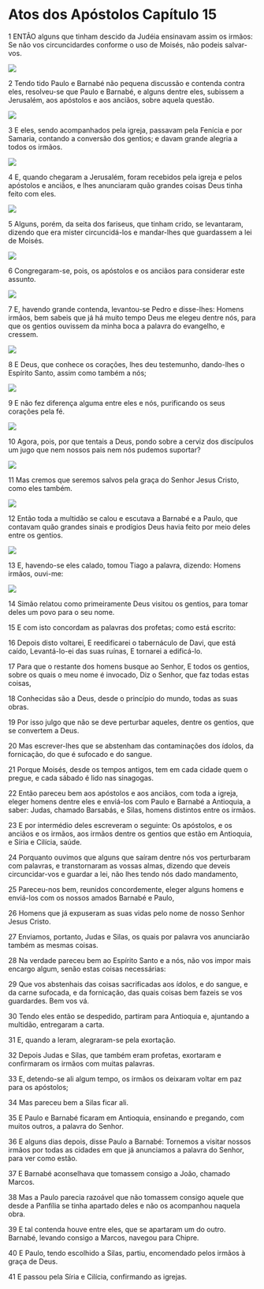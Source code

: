 # Atos dos Apóstolos Capítulo 15

1	ENTÃO alguns que tinham descido da Judéia ensinavam assim os irmãos: Se não vos circuncidardes conforme o uso de Moisés, não podeis salvar-vos.

![](.img/44_Ac_15_01_RG.jpg)

2	Tendo tido Paulo e Barnabé não pequena discussão e contenda contra eles, resolveu-se que Paulo e Barnabé, e alguns dentre eles, subissem a Jerusalém, aos apóstolos e aos anciãos, sobre aquela questão.

![](.img/44_Ac_15_02_RG.jpg)

3	E eles, sendo acompanhados pela igreja, passavam pela Fenícia e por Samaria, contando a conversão dos gentios; e davam grande alegria a todos os irmãos.

![](.img/44_Ac_15_03_RG.jpg)

4	E, quando chegaram a Jerusalém, foram recebidos pela igreja e pelos apóstolos e anciãos, e lhes anunciaram quão grandes coisas Deus tinha feito com eles.

![](.img/44_Ac_15_04_RG.jpg)

5	Alguns, porém, da seita dos fariseus, que tinham crido, se levantaram, dizendo que era mister circuncidá-los e mandar-lhes que guardassem a lei de Moisés.

![](.img/44_Ac_15_05_RG.jpg)

6	Congregaram-se, pois, os apóstolos e os anciãos para considerar este assunto.

![](.img/44_Ac_15_06_RG.jpg)

7	E, havendo grande contenda, levantou-se Pedro e disse-lhes: Homens irmãos, bem sabeis que já há muito tempo Deus me elegeu dentre nós, para que os gentios ouvissem da minha boca a palavra do evangelho, e cressem.

![](.img/44_Ac_15_07_RG.jpg)

8	E Deus, que conhece os corações, lhes deu testemunho, dando-lhes o Espírito Santo, assim como também a nós;

![](.img/44_Ac_15_08_RG.jpg)

9	E não fez diferença alguma entre eles e nós, purificando os seus corações pela fé.

![](.img/44_Ac_15_09_RG.jpg)

10	Agora, pois, por que tentais a Deus, pondo sobre a cerviz dos discípulos um jugo que nem nossos pais nem nós pudemos suportar?

![](.img/44_Ac_15_10_RG.jpg)

11	Mas cremos que seremos salvos pela graça do Senhor Jesus Cristo, como eles também.

![](.img/44_Ac_15_11_RG.jpg)

12	Então toda a multidão se calou e escutava a Barnabé e a Paulo, que contavam quão grandes sinais e prodígios Deus havia feito por meio deles entre os gentios.

![](.img/44_Ac_15_12_RG.jpg)

13	E, havendo-se eles calado, tomou Tiago a palavra, dizendo: Homens irmãos, ouvi-me:

![](.img/44_Ac_15_13_RG.jpg)

14	Simão relatou como primeiramente Deus visitou os gentios, para tomar deles um povo para o seu nome.

15	E com isto concordam as palavras dos profetas; como está escrito:

16	Depois disto voltarei, E reedificarei o tabernáculo de Davi, que está caído, Levantá-lo-ei das suas ruínas, E tornarei a edificá-lo.

17	Para que o restante dos homens busque ao Senhor, E todos os gentios, sobre os quais o meu nome é invocado, Diz o Senhor, que faz todas estas coisas,

18	Conhecidas são a Deus, desde o princípio do mundo, todas as suas obras.

19	Por isso julgo que não se deve perturbar aqueles, dentre os gentios, que se convertem a Deus.

20	Mas escrever-lhes que se abstenham das contaminações dos ídolos, da fornicação, do que é sufocado e do sangue.

21	Porque Moisés, desde os tempos antigos, tem em cada cidade quem o pregue, e cada sábado é lido nas sinagogas.

22	Então pareceu bem aos apóstolos e aos anciãos, com toda a igreja, eleger homens dentre eles e enviá-los com Paulo e Barnabé a Antioquia, a saber: Judas, chamado Barsabás, e Silas, homens distintos entre os irmãos.

23	E por intermédio deles escreveram o seguinte: Os apóstolos, e os anciãos e os irmãos, aos irmãos dentre os gentios que estão em Antioquia, e Síria e Cilícia, saúde.

24	Porquanto ouvimos que alguns que saíram dentre nós vos perturbaram com palavras, e transtornaram as vossas almas, dizendo que deveis circuncidar-vos e guardar a lei, não lhes tendo nós dado mandamento,

25	Pareceu-nos bem, reunidos concordemente, eleger alguns homens e enviá-los com os nossos amados Barnabé e Paulo,

26	Homens que já expuseram as suas vidas pelo nome de nosso Senhor Jesus Cristo.

27	Enviamos, portanto, Judas e Silas, os quais por palavra vos anunciarão também as mesmas coisas.

28	Na verdade pareceu bem ao Espírito Santo e a nós, não vos impor mais encargo algum, senão estas coisas necessárias:

29	Que vos abstenhais das coisas sacrificadas aos ídolos, e do sangue, e da carne sufocada, e da fornicação, das quais coisas bem fazeis se vos guardardes. Bem vos vá.

30	Tendo eles então se despedido, partiram para Antioquia e, ajuntando a multidão, entregaram a carta.

31	E, quando a leram, alegraram-se pela exortação.

32	Depois Judas e Silas, que também eram profetas, exortaram e confirmaram os irmãos com muitas palavras.

33	E, detendo-se ali algum tempo, os irmãos os deixaram voltar em paz para os apóstolos;

34	Mas pareceu bem a Silas ficar ali.

35	E Paulo e Barnabé ficaram em Antioquia, ensinando e pregando, com muitos outros, a palavra do Senhor.

36	E alguns dias depois, disse Paulo a Barnabé: Tornemos a visitar nossos irmãos por todas as cidades em que já anunciamos a palavra do Senhor, para ver como estão.

37	E Barnabé aconselhava que tomassem consigo a João, chamado Marcos.

38	Mas a Paulo parecia razoável que não tomassem consigo aquele que desde a Panfília se tinha apartado deles e não os acompanhou naquela obra.

39	E tal contenda houve entre eles, que se apartaram um do outro. Barnabé, levando consigo a Marcos, navegou para Chipre.

40	E Paulo, tendo escolhido a Silas, partiu, encomendado pelos irmãos à graça de Deus.

41	E passou pela Síria e Cilícia, confirmando as igrejas.

